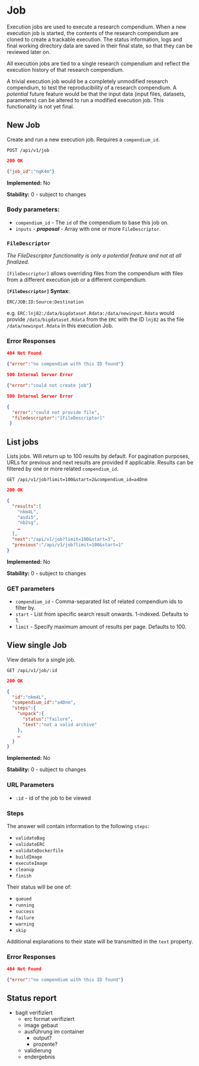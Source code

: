 # Job
Execution jobs are used to execute a research compendium. When a new execution
job is started, the contents of the research compendium are cloned to create a
trackable execution. The status information, logs and final working directory
data are saved in their final state, so that they can be reviewed later on.

All execution jobs are tied to a single research compendium and reflect the
execution history of that research compendium.

A trivial execution job would be a completely unmodified research compendium, to
test the reproducibility of a research compendium. A _potential_ future feature
would be that the input data (input files, datasets, parameters) can be altered
to run a modified execution job. This functionality is not yet final.

## New Job

Create and run a new execution job. Requires a `compendium_id`.

`POST /api/v1/job`

```json
200 OK

{"job_id":"ngK4m"}
```
__Implemented:__ No

__Stability:__ 0 - subject to changes

### Body parameters:

* `compendium_id` - The `id` of the compendium to base this job on.
* `inputs` - **_proposal_** - Array with one or more `FileDescriptor`.

### `FileDescriptor`

_The FileDescriptor functionality is only a potential feature and not at all
finalized._

`[FileDescriptor]` allows overriding files from the compendium with files
from a different execution job or a different compendium.

__`[FileDescriptor]` Syntax:__
```
ERC/JOB:ID:Source:Destination
```

e.g. `ERC:lnj82:/data/bigdataset.Rdata:/data/newinput.Rdata` would provide
`/data/bigdataset.Rdata` from the `ERC` with the ID `lnj82` as the file
`/data/newinput.Rdata` in this execution Job.

### Error Responses
```json
404 Not Found

{"error":"no compendium with this ID found"}
```

```json
500 Internal Server Error

{"error":"could not create job"}
```

```json
500 Internal Server Error

{
  "error":"could not provide file",
  "filedescriptor":"[FileDescriptor]"
 }
```

## List jobs

Lists jobs. Will return up to 100 results by default. For pagination purposes, URLs for previous and next results are provided if applicable. Results can be filtered by one or more related `compendium_id`.

`GET /api/v1/job?limit=100&start=2&compendium_id=a4Dnm`

```json
200 OK

{
  "results":[
    "nkm4L",
    "asdi5",
    "nb2sg",
    …
  ],
  "next":"/api/v1/job?limit=100&start=3",
  "previous":"/api/v1/job?limit=100&start=1"
}
```

__Implemented:__ No

__Stability:__ 0 - subject to changes

### GET parameters

* `compendium_id` - Comma-separated list of related compendium ids to filter by.
*  `start` - List from specific search result onwards. 1-indexed. Defaults to 1.
*  `limit` - Specify maximum amount of results per page. Defaults to 100.

## View single Job

View details for a single job.

`GET /api/v1/job/:id`

```json
200 OK

{
  "id":"nkm4L",
  "compendium_id":"a4Dnm",
  "steps":{
    "unpack":{
      "status":"failure",
      "text":"not a valid archive"
    },
    …
  }
}
```

__Implemented:__ No

__Stability:__ 0 - subject to changes


### URL Parameters

* `:id` - id of the job to be viewed

### Steps

The answer will contain information to the following `steps`:

* `validateBag`
* `validateERC`
* `validateDockerfile`
* `buildImage`
* `executeImage`
* `cleanup`
* `finish`

Their status will be one of:

* `queued`
* `running`
* `success`
* `failure`
* `warning`
* `skip`

Additional explanations to their state will be transmitted in the `text` property.

### Error Responses

```json
404 Not Found

{"error":"no compendium with this ID found"}
```

## Status report

* bagit verifiziert
    * erc format verifiziert
    * image gebaut
    * ausführung im container
        * output?
        * prozente?
    * validierung
    * endergebnis

